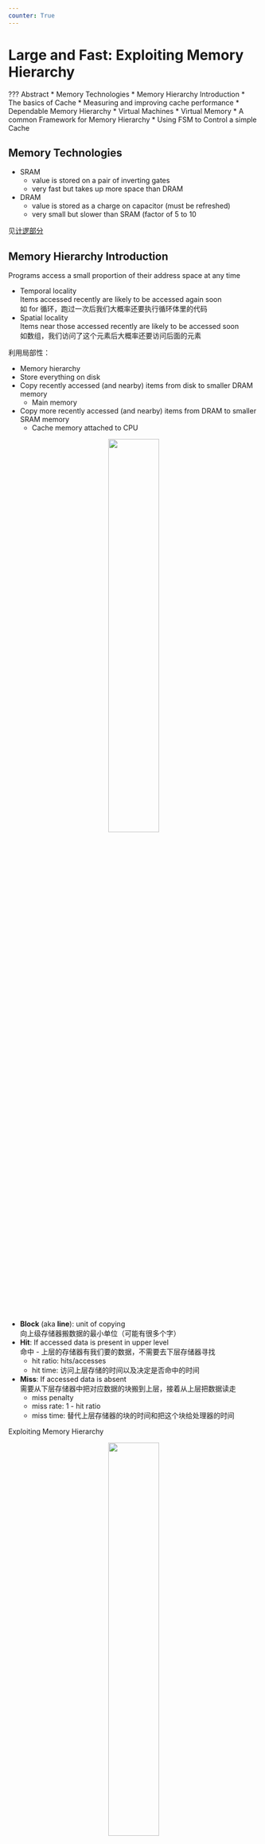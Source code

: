 ```yaml
---
counter: True  
---
```


# Large and Fast: Exploiting Memory Hierarchy

??? Abstract
    * Memory Technologies
    * Memory Hierarchy Introduction
    * The basics of Cache
    * Measuring and improving cache performance
    * Dependable Memory Hierarchy
    * Virtual Machines
    * Virtual Memory
    * A common Framework for Memory Hierarchy
    * Using FSM to Control a simple Cache

## Memory Technologies

* SRAM
    * value is stored on a pair of inverting gates
    * very fast but takes up more space than DRAM 
* DRAM
    * value is stored as a charge on capacitor (must be refreshed)
    * very small but slower than SRAM (factor of 5 to 10

见[计逻部分](https://note.hobbitqia.cc/Logic/logic07/)

## Memory Hierarchy Introduction

Programs access a small proportion of their address space at any time  

* Temporal locality  
Items accessed recently are likely to be accessed again soon  
如 for 循环，跑过一次后我们大概率还要执行循环体里的代码
* Spatial locality  
Items near those accessed recently are likely to be accessed soon  
如数组，我们访问了这个元素后大概率还要访问后面的元素

利用局部性：

* Memory hierarchy
* Store everything on disk
* Copy recently accessed (and nearby) items from disk to smaller DRAM memory
    * Main memory
* Copy more recently accessed (and nearby) items from DRAM to smaller SRAM 
memory
    * Cache memory attached to CPU
    
<div align=center> <img src="http://cdn.hobbitqia.cc/202305252023530.png" width = 45%/> </div>

* **Block** (aka **line**): unit of copying  
向上级存储器搬数据的最小单位（可能有很多个字）
* **Hit**: If accessed data is present in upper level  
命中 - 上层的存储器有我们要的数据，不需要去下层存储器寻找
    * hit ratio: hits/accesses
    * hit time: 访问上层存储的时间以及决定是否命中的时间
* **Miss**: If accessed data is absent  
需要从下层存储器中把对应数据的块搬到上层，接着从上层把数据读走
    * miss penalty 
    * miss rate: 1 - hit ratio
    * miss time: 替代上层存储器的块的时间和把这个块给处理器的时间

Exploiting Memory Hierarchy
<div align=center> <img src="http://cdn.hobbitqia.cc/202305252033223.png" width = 45%/> </div>

接下来我们关注两部分：

* The basics of Cache: SRAM and DRAM(main memory)  
解决速度问题
* Virtual Memory: DRAM and DISK  
解决容量问题  

## The basics of Cache

For each item of data at the lower level, there is exactly one location in the cache where it might be.  
So, lots of items at the lower level share locations in the upper level.  
多个块会映射到同一个位置。

* How do we know if a data item is in the cache?  
如何知道数据是否在 cache 中？
* If it is, how do we find it?  
如果有，如何找到数据？

### Direct Mapped Cache

<div align=center> <img src="http://cdn.hobbitqia.cc/202305301541770.png" width = 55%/> </div>

memory address is modulo the number of blocks in the cache  
取模。

* Store block address as well as the data
我们需要知道 cache 放的是哪个块。
    * Actually, only need the high-order bits
    * Called the **tag**  
* Valid bit: 1 = present, 0 = not present  
我们需要知道 cache 里是否有放有效的块。

<div align=center> <img src="http://cdn.hobbitqia.cc/202305301546465.png" width = 55%/> </div>

* byte offset 地址
如果一个 block 是一个字，那么 byte offset 应该有 2 位。  
注意 CPU 给出的地址都是以 byte 为最小寻址单元的。

??? Example
    这里省略了后面的 byte offset.
    <div align=center> <img src="http://cdn.hobbitqia.cc/202305301553756.png" width = 40%/> </div>
    <div align=center> <img src="http://cdn.hobbitqia.cc/202305301555320.png" width = 40%/> </div>
    <div align=center> <img src="http://cdn.hobbitqia.cc/202305301556643.png" width = 40%/> </div>
    <div align=center> <img src="http://cdn.hobbitqia.cc/202305301558565.png" width = 40%/> </div>
    <div align=center> <img src="http://cdn.hobbitqia.cc/202305301558669.png" width = 40%/> </div>

* byte offset 位宽由 block size 决定。
* index 位宽由 cache size 决定
* tag 位宽由总的地址位宽减掉其他位决定

<div align=center> <img src="http://cdn.hobbitqia.cc/202305301600840.png" width = 50%/> </div>

!!! Example "Bits in Cache"
    <div align=center> <img src="http://cdn.hobbitqia.cc/202305301601001.png" width = 50%/> </div>

??? Example "Mapping an Address to Multiword Cache Block"
    <div align=center> <img src="http://cdn.hobbitqia.cc/202305301613776.png" width = 50%/> </div>

### Handling Cache hit and Misses

* Read hits
* Read misses—two kinds of misses
    * data cache miss
    * instruction cache miss  
    Stall the CPU, fetch block from memory, deliver to cache, restart CPU read  
    1. Send the original PC value (current PC-4) to the memory.   
    因为 PC 取值完就变成 +4 了，所以当前执行的其实是 PC-4
    2. Instruct main memory to perform a read and wait for the memory to complete its 
    access.  
    3. Write the cache entry, putting the data from memory in the data portion of the 
    entry, writing the upper bits of the address (from the ALU) into the tag field, and 
    turning the valid bit on.  
    4. Restart the instruction execution at the first step, which will refetch the instruction 
    again, this time finding it in the cache.  
* Write hits
    * **write-back**: Cause Inconsistent  
    只把数据写到 cache 中。以后再把 block 搬回到内存。
    * **write-through**: Ensuring Consistent  
    既把数据写到 cache 中又写到内存中。  
    Slower! -- write buffer
* Write misses  
read the entire block into the cache, then write the word

### Deep concept in Cache

* Q1: Where can a block be placed in the upper level? (Block placement)
* Q2: How is a block found if it is in the upper level? (Block identification)
* Q3: Which block should be replaced on a miss? (Block replacement)
* Q4: What happens on a write? (Write strategy)

#### Block Placement

* Direct mapped  
Block can only go in one place in the cache  
块只能去一个地方，通常取模
* Fully associative 全相联  
Block can go anywhere in cache.  
哪里空了去哪里
* Set associative 级相联  
Block can go in one of a set of places in the cache.   
A set is a group of blocks in the cache.  
上两种方法的结合。把一组块组合成 set, 一个块取模找到这个组号，可以去组里的任意一个块。  
Direct mapped 相当于 1-way set associative, Fully associative 相当于 m-way set-associative(m blocks)

??? Example
    <div align=center> <img src="http://cdn.hobbitqia.cc/202306011101837.png" width = 55%/> </div>

#### Block Identification

* Tag  
直接映射只需要比较一个块的 tag, 级相联需要比较 set 里所有块的 tag.  
* Valid bit

The Format of the Physical Address

* The Index field selects  
全相联没有 index. 
    * The set, in case of a set-associative cache 级相联 $\log_2(sets)$
    * The block, in case of a direct-mapped cache 直接映射 $\log_2(blocks)$
* The Byte Offset field selects  
由一个块内 byte 的数目决定. $\log_2(size of block)$
* The Tag is used to find the matching block within a set or in the cache

<div align=center> <img src="http://cdn.hobbitqia.cc/202306011111285.png" width = 60%/> </div>

??? Example "Direct-mapped Cache Example (1-word Blocks)"
    <div align=center> <img src="http://cdn.hobbitqia.cc/202306011112917.png" width = 50%/> </div>

??? Example "Fully-Associative Cache example (1-word Blocks)"
    <div align=center> <img src="http://cdn.hobbitqia.cc/202306011113653.png" width = 50%/> </div>

??? Example "2-Way Set-Associative Cache"
    <div align=center> <img src="http://cdn.hobbitqia.cc/202306011115647.png" width = 50%/> </div>

    注意这里应该是对 Set0 里面的 tag 比较。

#### Block Replacement

In a direct-mapped cache, there is only one block that can be replaced.  
In set-associative and fully-associative caches, there are N blocks (where N is the degree of associativity).

* **Random replacement** - randomly pick any block
    * Easy to implement in hardware, just requires a random number generator  
    * Spreads allocation uniformly across cache
    * May evict a block that is about to be accessed
* **Least-recently used (LRU)** - pick the block in the set which was least recently accessed
    * Assumed more recently accessed blocks more likely to be referenced again
    * This requires extra bits in the cache to keep track of accesses.   
    需要额外的位数！
* **First in,first out(FIFO)** - Choose a block from the set which was first came into the cache

#### Write Strategy

* If the data is written to memory, the cache is called a **write through** cache
    * Can always discard cached data - most up-to-date data is in memory  
    好处是可以随时把 cache 的内容丢掉。
    * Cache control bit: only a *valid* bit
    * memory (or other processors) always have latest data
* If the data is NOT written to memory, the cache is called a **write-back** cache
    * Can’t just discard cached data - may have to write it back to memory
    * Cache control bits: both *valid* and *dirty* bits
    * much lower bandwidth, since data often overwritten multiple times

写回需要时间，我们需要 write stall.  
**Write stall** -- When the CPU must wait for writes to complete during write through.  
我们往往使用 write buffer.  

* A small cache that can hold a few values waiting to go to main memory.
* It does not entirely eliminate stalls since it is possible for the buffer to fill if the burst is larger than the buffer.  
buffer 可能被填满，不能完全避免 write stall. 

<div align=center> <img src="http://cdn.hobbitqia.cc/202306011133671.png" width = 50%/> </div>

存在问题：当我如果要读的时候，数据还在 buffer 里没有被写入内存。因此我们需要先在 buffer 里面比较，如果没有再在内存里找。

Write misses

* Write allocate  
The block is loaded into the cache on a miss before anything else occurs.  
常与 write back 搭配
* Write around (no write allocate)  
常与 write through 搭配
    * The block is only written to main memory
    * It is not stored in the cache.

Larger blocks exploit spatial locality
<div align=center> <img src="http://cdn.hobbitqia.cc/202306011146485.png" width = 50%/> </div>

#### Designing the Memory system to Support Cache 

为了提高 cache 的性能，我们有不同的 memory 组织架构

* Performance basic memory organization
    <div align=center> <img src="http://cdn.hobbitqia.cc/202306011148690.png" width = 60%/> </div>

* Performance in Wider Main Memory  
    一次可以读出两个 word. 
    <div align=center> <img src="http://cdn.hobbitqia.cc/202306011150779.png" width = 60%/> </div>

    但这时内存太大了，开销大。
* Performance in Four-way interleaved memory
    <div align=center> <img src="http://cdn.hobbitqia.cc/202306011154501.png" width = 60%/> </div>

    内存分为多个 banks, 并行访问。

## Measuring and improving cache performance

* How to measure cache performance?
* How to improve performance?
    * Reducing cache misses by more flexible placement of blocks
    * Reducing the miss penalty using multilevel caches

Average Memory Assess time = hit time + miss time =  hit rate $\times$ Cache time + miss rate $\times$ memory time

### Measuring cache performance

We use CPU time to measure cache performance.  

$$
CPU\  Time = CPU\  execution\  clock\  cycles + 
Memory-stall\  clock\  cycles \times Clock\  cycle\  time
$$  

这里 CPU 的执行时间在设计流水线的时候已经确定了，我们无需考虑。

$$
\begin{align*}
Memory-stall\  clock\ cycles & =  instructions \times miss\  ratio \times miss \  penalty \\ & = Read-stall\  cycles + Write-stall\  cycles
\end{align*}
$$

* For Read-stall  

    $$
    Read-stall\ cycles = \dfrac{Read}{Program}\times Read\ miss\ rate \times Read\ miss\ penalty
    $$  
    
    包括取指和数据加载。

* For a write-through plus write buffer scheme  
$Write-stall\ cycles = \left(\dfrac{Write}{Program} \times Write\ miss\ rate \times Write\ miss\ penalty\right)+Write\ buffer\ stalls$
    * If the write buffer stalls are small, we can safely ignore them.  
    一般来说 buffer 不会溢出。
    * If the cache block size is one word, the write miss penalty is 0.  
    大小是一个 word, 替换出去就直接写了。

In most write-through cache organizations, the read and write miss penalties are the same.(为了简便，我们这里这么假设)    
If we neglect the write buffer stalls, we get the following equation: 

$$
\begin{align*}
Memory-stall\ clock\ cycles
& =\dfrac{Memory\ accesses}{Program}\times Miss\ rate\times Miss\ penalty\\
& =\dfrac{Instructions}{Program}\times \dfrac{Misses}{Instructions}\times Miss\ penalty
\end{align*}
$$

??? Example
    <div align=center> <img src="http://cdn.hobbitqia.cc/202306021835934.png" width = 50%/> </div>
    <div align=center> <img src="http://cdn.hobbitqia.cc/202306021842560.png" width = 50%/> </div>

    内存占了性能瓶颈。  
    假设我们把时钟频率提高两倍。这样 penalty 需要的时钟周期翻倍。  
    此时 CPU 性能实际只提升 1.23 倍。
    <div align=center> <img src="http://cdn.hobbitqia.cc/202306021924424.png" width = 50%/> </div>

### Improving

提高 cache 命中率；减小 penalty.  

#### Reducing cache misses by more flexible placement of blocks  

如果我们正好以模长为步距访问，就会一直 miss. 但其实此时 cache 中还有很多空位。

??? Example "The disadvantage of a direct-mapped cache"
    <div align=center> <img src="http://cdn.hobbitqia.cc/202306021932583.png" width = 50%/> </div>

??? Example "Miss rate versus set-associative"
    注意 block addr 是忽略了地位的 byte offset 的。
    <div align=center> <img src="http://cdn.hobbitqia.cc/202306021934540.png" width = 50%/> </div>
    <div align=center> <img src="http://cdn.hobbitqia.cc/202306021935378.png" width = 50%/> </div>

??? Example "Size of tags versus set associativity"
    <div align=center> <img src="http://cdn.hobbitqia.cc/202306021943052.png" width = 50%/> </div>
    <div align=center> <img src="http://cdn.hobbitqia.cc/202306021945118.png" width = 50%/> </div>

#### Decreasing miss penalty with multilevel caches

Add a second level cache:

* often primary cache is on the same chip as the processor
* use SRAMs to add another cache above primary memory (DRAM)
* miss penalty goes down if data is in 2nd level cache

??? Example
    <div align=center> <img src="http://cdn.hobbitqia.cc/202306022009397.png" width = 50%/> </div>
    <div align=center> <img src="http://cdn.hobbitqia.cc/202306022012192.png" width = 50%/> </div>

Using multilevel caches:

* try and optimize the hit time on the 1st level cache
* try and optimize the miss rate on the 2nd level cache

## Virtual Memory

Main Memory act as a “Cache” for the secondary storage.  
把主存当作磁盘的缓存。

* Efficient and safe sharing of memory among multiple programs.  
不同程序有自己的内存空间，我们希望只考虑自己的空间，不在乎其他程序放在哪里。让进程认为是自己独有这块地址空间。
* Remove the programming burdens of a small, limited amount of main memory.  

Translation of a program’s address space to physical address.  
虚拟内存的作用就是翻译。（内存是碎片化的，我们需要让程序认为地址是连续的）

Advantages:

* illusion of having more physical memory
* program relocation 
* protection

<div align=center> <img src="http://cdn.hobbitqia.cc/202306022027075.png" width = 50%/> </div>

### Pages: virtual memory blocks

page 是映射的最小单位。  

虚拟页的数量比物理页多（现在不一定）。

**Page faults**: the data is not in memory, retrieve it from disk

* huge miss penalty, thus pages should be fairly large ***e.g.*** 4KB
* reducing page faults is important  
要减少 miss
* can handle the faults in software instead of hardware  
缺页是由操作系统处理的，而不是硬件(cache 是硬件做的)
* using *write-through* is too expensive so we use ****write back****  
硬盘操作太慢了，我们只在被踢出的时候写回。因此突然断电的时候数据会丢失。

<div align=center> <img src="http://cdn.hobbitqia.cc/202306022106720.png" width = 50%/> </div>

### Page Tables

pgtbl 本身存在 memory 里，记录地址的映射关系。（索引是虚拟地址的高位，找到表中对应项，就是物理地址）
<div align=center> <img src="http://cdn.hobbitqia.cc/202306022107379.png" width = 60%/> </div>

每个进程都有自己的 **Page table**, **Program counter** and the **page table register**.  
进程之间切换，切换页表就可以了。

Virtual memory systems use fully associative mapping method.  
为了提高命中率，我们采用全相联的方式。这导致替换策略（比如 LRU）很复杂，但因为是 OS 编写，所以问题不大。
<div align=center> <img src="http://cdn.hobbitqia.cc/202306022119500.png" width = 50%/> </div>

??? Example "How larger page table?"
    <div align=center> <img src="http://cdn.hobbitqia.cc/202306022121353.png" width = 50%/> </div>

    entry size 指的是页表里每条的大小。  
    页表要能把所有的页都能放下。（每个虚拟页都需要存放对应的物理页）  
    我们需要减小页表的大小。

disk write 很慢，因此我们用 write-back 的策略，需要有一个 dirty bit.  
The dirty bit is set when a page is first written. If the dirty bit of a page is set, the page must be written back to disk before being replaced.

### Making Address Translation Fast--TLB

在 pgtbl 上找也是很慢的，因此我们引入了 TLB.(CPU 内)    
The **TLB (Translation-lookaside Buffer)** acts as Cache on the page table  
虚拟地址，先在 TLB 找，找不到再去内存里的页表找。一般 16~512 entries.
<div align=center> <img src="http://cdn.hobbitqia.cc/202306022128528.png" width = 60%/> </div>

??? Example "FastMATH Memory Hierarchy"
    <div align=center> <img src="http://cdn.hobbitqia.cc/202306052332712.png" width = 60%/> </div>

??? Example "Possible combinations of Event"
    <div align=center> <img src="http://cdn.hobbitqia.cc/202306052335301.png" width = 60%/> </div>

    最后三个不可能。不在 pgtbl 中那肯定也不在 TLB 中，说明数据页还没有进入内存，那 cache 里面肯定也不能有数据。

### Page faults

When the OS creates a process, it usually creates the space on disk for all the pages of a process.   
OS 启动时，把要用的 page 全部放到一个地方(swap space) 便于查找，记录页在硬盘的什么位置。（有的 OS 可能用另外的表来维护页在硬盘的位置）

* When a page fault occurs, the OS will be given control through exception mechanism.
* The OS will find the page in the disk by the page table.
* Next, the OS will bring the requested page into main memory. If all the pages in main memory are in use, the OS will use LRU strategy to choose a page to replace

### Protection in the virtual memory System

<div align=center> <img src="http://cdn.hobbitqia.cc/202306052339551.png" width = 60%/> </div>

只有操作系统知道其他进程的地址空间。